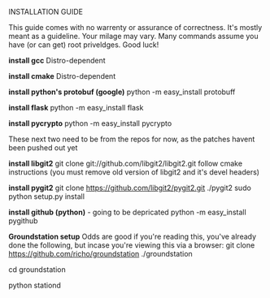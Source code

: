 INSTALLATION GUIDE

This guide comes with no warrenty or assurance of correctness.  It's mostly meant as a guideline.
Your milage may vary.  Many commands assume you have (or can get) root priveldges.  Good luck!


__install gcc__
Distro-dependent

__install cmake__
Distro-dependent

__install python's protobuf (google)__
python -m easy_install protobuff

__install flask__
python -m easy_install flask

__install pycrypto__
python -m easy_install pycrypto

These next two need to be from the repos for now, as the patches havent been pushed out yet

__install libgit2__
 git clone git://github.com/libgit2/libgit2.git
 follow cmake instructions 
(you must remove old version of libgit2 and it's devel headers)

__install pygit2__
git clone https://github.com/libgit2/pygit2.git ./pygit2
sudo python setup.py install

__install github (python)__ - going to be depricated
python -m easy_install pygithub

__Groundstation setup__
Odds are good if you're reading this, you've already done the following, but incase you're viewing this via a browser:
git clone https://github.com/richo/groundstation ./groundstation

cd groundstation

python stationd
